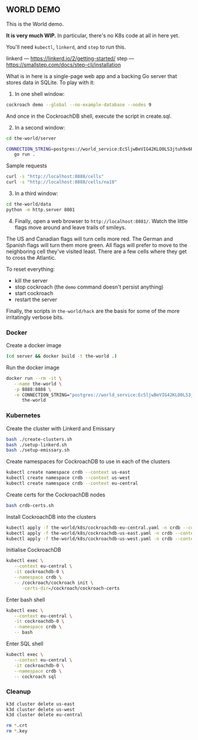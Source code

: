 ## WORLD DEMO

This is the World demo.

**It is very much WIP.** In particular, there's no K8s code at all in here
yet.

You'll need `kubectl`, `linkerd`, and `step` to run this.

linkerd — https://linkerd.io/2/getting-started/
step — https://smallstep.com/docs/step-cli/installation

What is in here is a single-page web app and a backing Go server that stores
data in SQLite. To play with it:

1. In one shell window:

``` sh
cockroach demo --global --no-example-database --nodes 9
```

And once in the CockroachDB shell, execute the script in create.sql.

2. In a second window:

``` sh
cd the-world/server

CONNECTION_STRING=postgres://world_service:EcSljwBeVIG42KLO0LS3jtuh9x6RMcOBZEWFSk@localhost:26257/the_world?sslmode=allow \
   go run .
```

Sample requests

``` sh
curl -s "http://localhost:8888/cells"
curl -s "http://localhost:8888/cells/na10"
```

3. In a third window:

``` sh
cd the-world/data
python -m http.server 8081
```

4. Finally, open a web browser to `http://localhost:8081/`. Watch the little
   flags move around and leave trails of smileys.

The US and Canadian flags will turn cells more red. The German and Spanish
flags will turn them more green. All flags will prefer to move to the
neighboring cell they've visited least. There are a few cells where they get
to cross the Atlantic.

To reset everything:

- kill the server
- stop cockroach (the `demo` command doesn't persist anything)
- start cockroach
- restart the server

Finally, the scripts in `the-world/hack` are the basis for some of the more
irritatingly verbose bits.

### Docker

Create a docker image

``` sh
(cd server && docker build -t the-world .)
```

Run the docker image

``` sh
docker run --rm -it \
   --name the-world \
   -p 8888:8888 \
   -e CONNECTION_STRING="postgres://world_service:EcSljwBeVIG42KLO0LS3jtuh9x6RMcOBZEWFSk@host.docker.internal:26257/the_world?sslmode=allow" \
      the-world
```

### Kubernetes

Create the cluster with Linkerd and Emissary

``` sh
bash ./create-clusters.sh
bash ./setup-linkerd.sh
bash ./setup-emissary.sh
```

Create namespaces for CockroachDB to use in each of the clusters

``` sh
kubectl create namespace crdb --context us-east
kubectl create namespace crdb --context us-west
kubectl create namespace crdb --context eu-central
```

Create certs for the CockroachDB nodes

``` sh
bash crdb-certs.sh
```

Install CockroachDB into the clusters

``` sh
kubectl apply -f the-world/k8s/cockroachdb-eu-central.yaml -n crdb --context eu-central
kubectl apply -f the-world/k8s/cockroachdb-us-east.yaml -n crdb --context us-east
kubectl apply -f the-world/k8s/cockroachdb-us-west.yaml -n crdb --context us-west
```

Initialise CockroachDB

``` sh
kubectl exec \
   --context eu-central \
   -it cockroachdb-0 \
   --namespace crdb \
   -- /cockroach/cockroach init \
      -certs-dir=/cockroach/cockroach-certs
```

Enter bash shell

``` sh
kubectl exec \
   --context eu-central \
   -it cockroachdb-0 \
   --namespace crdb \
   -- bash
```

Enter SQL shell

``` sh
kubectl exec \
   --context eu-central \
   -it cockroachdb-0 \
   --namespace crdb \
   -- cockroach sql

```

### Cleanup

``` sh
k3d cluster delete us-east
k3d cluster delete us-west
k3d cluster delete eu-central

rm *.crt
rm *.key
```